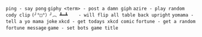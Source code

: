 `ping - say pong`
`giphy <term> - post a damn giph`
`azire - play random cody clip`
`(╯°□°）╯︵ ┻━┻	 - will flip all table back upright`
`yomama - tell a yo mama joke`
`xkcd - get todays xkcd comic`
`fortune - get a random fortune message`
`game - set bots game title`